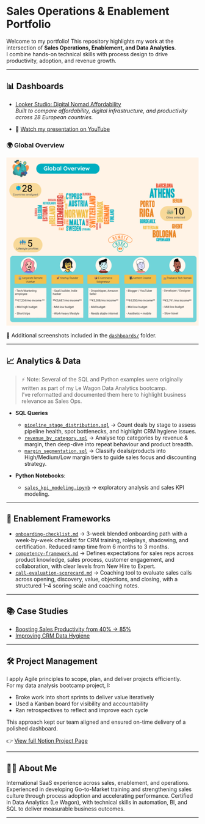 # Sales Operations & Enablement Portfolio

Welcome to my portfolio! This repository highlights my work at the intersection of **Sales Operations, Enablement, and Data Analytics**.  
I combine hands-on technical skills with process design to drive productivity, adoption, and revenue growth.  

---

## 📊 Dashboards

- [Looker Studio: Digital Nomad Affordability](https://lookerstudio.google.com/reporting/4238564b-ce46-4723-ac4e-917c7cac0c8f)  
  *Built to compare affordability, digital infrastructure, and productivity across 28 European countries.*

- 🎥 [Watch my presentation on YouTube](https://www.youtube.com/watch?v=-fqlwPO4IiY)
  
### 🌍 Global Overview  
  ![Global Overview](dashboards/global_overview.png)
  
📂 Additional screenshots included in the [`dashboards/`](dashboards/) folder. 

---

## 📈 Analytics & Data
> ⚡ Note: Several of the SQL and Python examples were originally written as part of my Le Wagon Data Analytics bootcamp.  
> I’ve reformatted and documented them here to highlight business relevance as Sales Ops.

- **SQL Queries**
  - [`pipeline_stage_distribution.sql`](analytics/sql/pipeline_stage_distribution.sql) → Count deals by stage to assess pipeline health, spot bottlenecks, and highlight CRM hygiene issues.  
  - [`revenue_by_category.sql`](analytics/sql/revenue_by_category.sql) → Analyse top categories by revenue & margin, then deep-dive into repeat behaviour and product breadth.  
  - [`margin_segmentation.sql`](analytics/sql/margin_segmentation.sql) → Classify deals/products into High/Medium/Low margin tiers to guide sales focus and discounting strategy.

- **Python Notebooks**:
  - [`sales_kpi_modeling.ipynb`](analytics/python/sales_kpi_modeling.ipynb) → exploratory analysis and sales KPI modeling.  
---

## 🚀 Enablement Frameworks  

- [`onboarding-checklist.md`](enablement/onboarding-checklist.md) → 3-week blended onboarding path with a week-by-week checklist for CRM training, roleplays, shadowing, and certification. Reduced ramp time from 6 months to 3 months.  
- [`competency-framework.md`](enablement/competency-framework.md) → Defines expectations for sales reps across product knowledge, sales process, customer engagement, and collaboration, with clear levels from New Hire to Expert.  
- [`call-evaluation-scorecard.md`](enablement/call-evaluation-scorecard.md) → Coaching tool to evaluate sales calls across opening, discovery, value, objections, and closing, with a structured 1–4 scoring scale and coaching notes.  

---

## 📚 Case Studies
- [Boosting Sales Productivity from 40% → 85%](case-studies/sales-productivity-boost)  
- [Improving CRM Data Hygiene](case-studies/pipeline-hygiene-improvement)  

---

## 🛠 Project Management
I apply Agile principles to scope, plan, and deliver projects efficiently.  
For my data analysis bootcamp project, I:  
- Broke work into short sprints to deliver value iteratively  
- Used a Kanban board for visibility and accountability  
- Ran retrospectives to reflect and improve each cycle  

This approach kept our team aligned and ensured on-time delivery of a polished dashboard.  

👉 [View full Notion Project Page](https://www.notion.so/Where-work-meets-travel-274c89da103581b582c4f36413e07a2d?source=copy_link)    

---

## 👩‍💻 About Me
International SaaS experience across sales, enablement, and operations. Experienced in developing Go-to-Market training and strengthening sales culture through process adoption and accelerating performance. Certified in Data Analytics (Le Wagon), with technical skills in automation, BI, and SQL to deliver measurable business outcomes.

---
